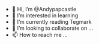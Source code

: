 - 👋 Hi, I’m @Andypapcastle
- 👀 I’m interested in learning
- 🌱 I’m currently reading Tegmark
- 💞️ I’m looking to collaborate on ...
- 📫 How to reach me ...

<!---
Andypapcastle/Andypapcastle is a ✨ special ✨ repository because its `README.md` (this file) appears on your GitHub profile.
You can click the Preview link to take a look at your changes.
--->
